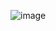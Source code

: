 ![image](https://github.com/shivanshNemaHotwax/SQL_Assignment_2/assets/157474517/06c72d0b-dbf8-4f43-b793-2a46dc2e23ec)
